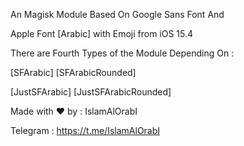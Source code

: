 An Magisk Module Based On Google Sans Font And

Apple Font [Arabic] with Emoji from iOS 15.4

There are Fourth Types of the Module Depending On :

[SFArabic] [SFArabicRounded]

[JustSFArabic] [JustSFArabicRounded]

Made with ❤️ by : IslamAlOrabI

Telegram : https://t.me/IslamAlOrabI
